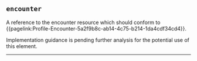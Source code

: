 ## `encounter`

A reference to the encounter resource which should conform to  {{pagelink:Profile-Encounter-5a2f9b8c-ab14-4c75-b214-1da4cdf34cd4}}.

Implementation guidance is pending further analysis for the potential use of this element.

---
